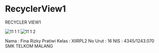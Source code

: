 # RecyclerView1

RECYCLER VIEW1

![11 1 1](https://cloud.githubusercontent.com/assets/23619993/20467646/5ac550f2-afbe-11e6-9799-297373dcedf4.jpg)
![11 1 2](https://cloud.githubusercontent.com/assets/23619993/20467648/5b29bd4e-afbe-11e6-935a-ad7d430ab533.jpg)

Nama : Fina Rizky Pratiwi
Kelas : XIIRPL2
No Urut : 16
NIS : 4345/1243.070
SMK TELKOM MALANG
